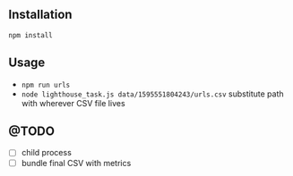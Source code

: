 ## Installation

`npm install`


## Usage

* `npm run urls`
*  `node lighthouse_task.js data/1595551804243/urls.csv`  substitute path with wherever CSV file lives

## @TODO

- [ ] child process
- [ ] bundle final CSV with metrics